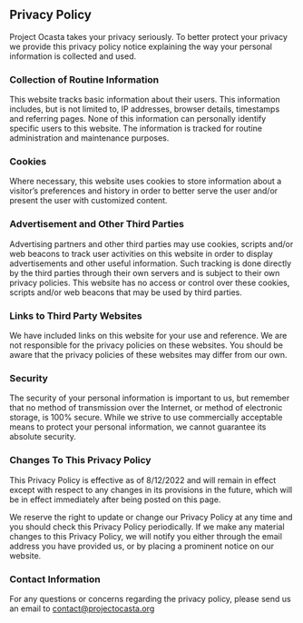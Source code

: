## Privacy Policy

Project Ocasta takes your privacy seriously. To better protect your privacy we provide this privacy policy notice explaining the way your personal information is collected and used.

### Collection of Routine Information

This website tracks basic information about their users. This information includes, but is not limited to, IP addresses, browser details, timestamps and referring pages. None of this information can personally identify specific users to this website. The information is tracked for routine administration and maintenance purposes.

### Cookies

Where necessary, this website uses cookies to store information about a visitor’s preferences and history in order to better serve the user and/or present the user with customized content.

### Advertisement and Other Third Parties

Advertising partners and other third parties may use cookies, scripts and/or web beacons to track user activities on this website in order to display advertisements and other useful information. Such tracking is done directly by the third parties through their own servers and is subject to their own privacy policies. This website has no access or control over these cookies, scripts and/or web beacons that may be used by third parties.

### Links to Third Party Websites

We have included links on this website for your use and reference. We are not responsible for the privacy policies on these websites. You should be aware that the privacy policies of these websites may differ from our own.

### Security

The security of your personal information is important to us, but remember that no method of transmission over the Internet, or method of electronic storage, is 100% secure. While we strive to use commercially acceptable means to protect your personal information, we cannot guarantee its absolute security.

### Changes To This Privacy Policy

This Privacy Policy is effective as of 8/12/2022 and will remain in effect except with respect to any changes in its provisions in the future, which will be in effect immediately after being posted on this page.

We reserve the right to update or change our Privacy Policy at any time and you should check this Privacy Policy periodically. If we make any material changes to this Privacy Policy, we will notify you either through the email address you have provided us, or by placing a prominent notice on our website.

### Contact Information

For any questions or concerns regarding the privacy policy, please send us an email to contact@projectocasta.org
